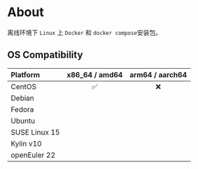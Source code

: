 # About

离线环境下 `Linux` 上 `Docker` 和 `docker compose`安装包。

## OS Compatibility

| Platform      |   x86_64 / amd64   | arm64 / aarch64 |
|:--------------|:------------------:|:---------------:|
| CentOS        | :white_check_mark: |       :x:       |
| Debian        |                    |                 |
| Fedora        |                    |                 |
| Ubuntu        |                    |                 |
| SUSE Linux 15 |                    |                 |
| Kylin v10     |                    |                 |
| openEuler 22  |                    |                 |